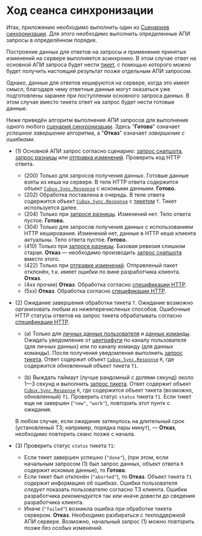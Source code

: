 Ход сеанса синхронизации
========================

Итак, приложению необходимо выполнить один из
[Сценариев синхронизации][scenarios]. Для этого необходимо выполнить
определенные АПИ запросы в определённом порядке.

Построение данных для ответов на запросы и применение принятых изменений
на сервере выполняется асинхронно. В этом случае ответ на основной АПИ
запроса будет нести [тикет][ticket], с помощью которого можно будет
получить настоящий результат позже отдельным АПИ запросом.

Однако, данные для ответов кешируются на сервере, когда это имеет смысл,
благодаря чему ответные данные могут оказаться уже подготовлены заранее
при поступлении основного запроса данных. В этом случае вместо тикета
ответ на запрос будет нести готовые данные.

Ниже приведён алгоритм выполнения АПИ запросов для выполнения одного
любого [сценария синхронизации][scenarios]. Здесь "**Готово**" означает
_успешное завершение_ алгоритма, а "**Отказ**" означает _завершение с
ошибками_.

*   (1) Основной АПИ запрос согласно сценарию:
    [запрос снапшота][api-snapshot], [запрос разницы][api-diff] или
    [отправка изменений][api-submit]. Проверить код HTTP ответа.

    *   (200) Только для запросов получения данных. Готовые данные взяты
        из кеша на сервере. В теле HTTP ответа содержится объект
        [`Cubux.Sync.Response`][Cubux.Sync.Response] с искомыми данными.
        **Готово.**
    *   (202) Обработка поставлена в очередь. В теле ответа содержится
        объект [`Cubux.Sync.Response`][Cubux.Sync.Response] с
        [тикетом][ticket] `T`. Тикет используется далее.
    *   (204) Только при [запросе разницы][api-diff]. Изменений нет. Тело
        ответа пустое. **Готово.**
    *   (304) Только для запросов получения данных с использованием HTTP
        кеширования. Изменений нет, данные в HTTP кеше клиента
        актуальны. Тело ответа пустое. **Готово.**
    *   (410) Только при [запросе разницы][api-diff]. Базовая ревизия
        слишком старая. **Отказ** — необходимо производить
        [запрос снапшота][api-snapshot] вместо этого.
    *   (422) Только при [отправке изменений][api-submit]. Отправленый
        пакет отклонён, т.к. имеет ошибки по вине разработчика клиента.
        **Отказ**.
    *   (4xx прочие) **Отказ**. Обработка согласно 
        [спецификации HTTP][http].
    *   (5xx) **Отказ**. Обработка согласно [спецификации HTTP][http].

*   (2) Ожидание завершения обработки тикета `T`. Ожидание возможно
    организовать любым из нижеперечисленых способов. Ошибочные HTTP
    статусы ответов на запрос тикета обрабатывать согласно
    [спецификации HTTP][http].

    *   (a) Только для [личных данных пользователя][context-user] и
        [данных команды][context-team].
        Ожидать уведомление от [центрифуги][centrifuge] по каналу
        пользователя (для личных данных) или по каналу команду (для данных
        команды). После получения уведомления выполнить
        [запрос тикета][api-ticket]. Ответ содержит объект
        [`Cubux.Sync.Response`][Cubux.Sync.Response] `R`, где содержится
        обновленный объект тикета `T1`.

    *   (b) Выждать таймаут (лучше рандомный с долями секунд) около
        1—3 секунд и выполнить [запрос тикета][api-ticket]. Ответ
        содержит объект [`Cubux.Sync.Response`][Cubux.Sync.Response]
        `R`, где содержится объект тикета (возможно, обновленный) `T1`.
        Проверить статус `status` тикета `T1`. Если тикет еще не
        завершен (`"new"`, `"work"`), повторить этот пунтк с ожидания.

    В любом случае, если ожидание затянулось на длительный срок
    (установленый ТЗ; например, порядка пары минут), — **Отказ**,
    необходимо повторить сеанс позже с начала.

*   (3) Проверить статус `status` тикета `T1`:

    *   Если тикет завершен успешно (`"done"`), (при этом, если
        начальным запросом (1) был запрос данных, объект ответа `R`
        содержит искомые данные), то **Готово**.
    *   Если тикет был отклонён (`"aborted"`), то **Отказ**. Объект
        тикета `T1` содержит информацию об ошибках. Ошибки
        пользователя _следует_ показать пользователю согласно ТЗ
        клиента. Ошибки разработчика _рекомендуется_ так или иначе
        довести до сведения разработчика клиента.
    *   Иначе (`"failed"`) возникла ошибка при обработке тикета
        сервером. **Отказ**. Необходимо разбираться с техподдержкой
        АПИ сервере. Возможно, начальный запрос (1) можно повторить
        позже без особых изменений.


[api-diff]: api/diff.md
[api-snapshot]: api/snapshot.md
[api-submit]: api/submit.md
[api-ticket]: api/ticket.md
[centrifuge]: ../centrifuge/README.md
[context-team]: context/team.md
[context-user]: context/user.md
[scenarios]: 03-scenarios.md
[ticket]: ...
[Cubux.Sync.Response]: ../type/sync/response.md
[http]: https://tools.ietf.org/html/rfc7231
